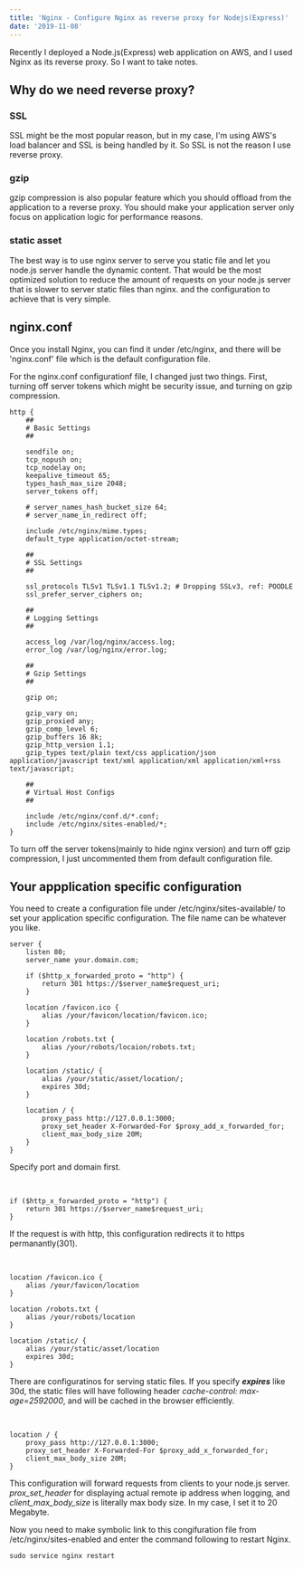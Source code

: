 ```yaml
---
title: 'Nginx - Configure Nginx as reverse proxy for Nodejs(Express)'
date: '2019-11-08'
---
```


Recently I deployed a Node.js(Express) web application on AWS, and I used Nginx as its reverse proxy. So I want to take notes.

## Why do we need reverse proxy?

### SSL

SSL might be the most popular reason, but in my case, I'm using AWS's load balancer and SSL is being handled by it. So SSL is not the reason I use reverse proxy.

### gzip

gzip compression is also popular feature which you should offload from the application to a reverse proxy. You should make your application server only focus on application logic for performance reasons.

### static asset

The best way is to use nginx server to serve you static file and let you node.js server handle the dynamic content. That would be the most optimized solution to reduce the amount of requests on your node.js server that is slower to server static files than nginx. and the configuration to achieve that is very simple.

## nginx.conf

Once you install Nginx, you can find it under /etc/nginx, and there will be 'nginx.conf' file which is the default configuration file.

For the nginx.conf configurationf file, I changed just two things. First, turning off server tokens which might be security issue, and turning on gzip compression.

```nginx
http {
    ##
    # Basic Settings
    ##

    sendfile on;
    tcp_nopush on;
    tcp_nodelay on;
    keepalive_timeout 65;
    types_hash_max_size 2048;
    server_tokens off;

    # server_names_hash_bucket_size 64;
    # server_name_in_redirect off;

    include /etc/nginx/mime.types;
    default_type application/octet-stream;

    ##
    # SSL Settings
    ##

    ssl_protocols TLSv1 TLSv1.1 TLSv1.2; # Dropping SSLv3, ref: POODLE
    ssl_prefer_server_ciphers on;

    ##
    # Logging Settings
    ##

    access_log /var/log/nginx/access.log;
    error_log /var/log/nginx/error.log;

    ##
    # Gzip Settings
    ##

    gzip on;

    gzip_vary on;
    gzip_proxied any;
    gzip_comp_level 6;
    gzip_buffers 16 8k;
    gzip_http_version 1.1;
    gzip_types text/plain text/css application/json application/javascript text/xml application/xml application/xml+rss text/javascript;

    ##
    # Virtual Host Configs
    ##

    include /etc/nginx/conf.d/*.conf;
    include /etc/nginx/sites-enabled/*;
}
```

To turn off the server tokens(mainly to hide nginx version) and turn off gzip compression, I just uncommented them from default configuration file.

## Your appplication specific configuration

You need to create a configuration file under /etc/nginx/sites-available/ to set your application specific configuration. The file name can be whatever you like.

```nginx
server {
    listen 80;
    server_name your.domain.com;

    if ($http_x_forwarded_proto = "http") {
        return 301 https://$server_name$request_uri;
    }

    location /favicon.ico {
        alias /your/favicon/location/favicon.ico;
    }

    location /robots.txt {
        alias /your/robots/locaion/robots.txt;
    }

    location /static/ {
        alias /your/static/asset/location/;
        expires 30d;
    }

    location / {
        proxy_pass http://127.0.0.1:3000;
        proxy_set_header X-Forwarded-For $proxy_add_x_forwarded_for;
        client_max_body_size 20M;
    }
}
```

Specify port and domain first.

<br />

```nginx
if ($http_x_forwarded_proto = "http") {
    return 301 https://$server_name$request_uri;
}
```

If the request is with http, this configuration redirects it to https permanantly(301).

<br />

```nginx
location /favicon.ico {
    alias /your/favicon/location
}

location /robots.txt {
    alias /your/robots/location
}

location /static/ {
    alias /your/static/asset/location
    expires 30d;
}
```
There are configuratinos for serving static files. If you specify **_expires_** like 30d, the static files will have following header _cache-control: max-age=2592000_, and will be cached in the browser efficiently.

<br />

```nginx
location / {
    proxy_pass http://127.0.0.1:3000;
    proxy_set_header X-Forwarded-For $proxy_add_x_forwarded_for;
    client_max_body_size 20M;
}
```

This configuration will forward requests from clients to your node.js server. _prox_set_header_ for displaying actual remote ip address when logging, and _client_max_body_size_ is literally max body size. In my case, I set it to 20 Megabyte.

Now you need to make symbolic link to this congifuration file from /etc/nginx/sites-enabled and enter the command following to restart Nginx.

```shell
sudo service nginx restart
```
